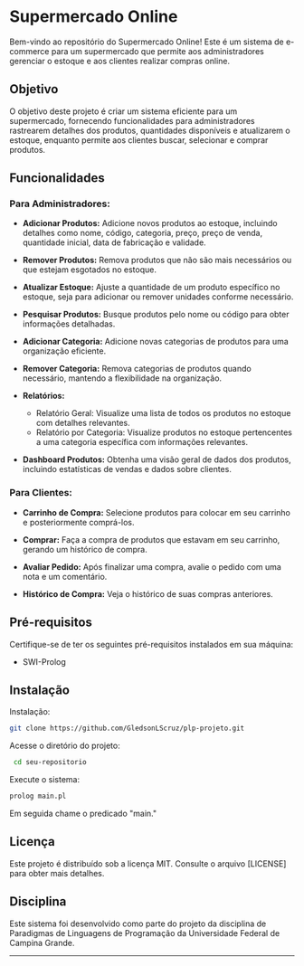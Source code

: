 # Supermercado Online

Bem-vindo ao repositório do Supermercado Online! Este é um sistema de e-commerce para um supermercado que permite aos administradores gerenciar o estoque e aos clientes realizar compras online.

## Objetivo

O objetivo deste projeto é criar um sistema eficiente para um supermercado, fornecendo funcionalidades para administradores rastrearem detalhes dos produtos, quantidades disponíveis e atualizarem o estoque, enquanto permite aos clientes buscar, selecionar e comprar produtos.

## Funcionalidades

### Para Administradores:

- **Adicionar Produtos:** Adicione novos produtos ao estoque, incluindo detalhes como nome, código, categoria, preço, preço de venda, quantidade inicial, data de fabricação e validade.

- **Remover Produtos:** Remova produtos que não são mais necessários ou que estejam esgotados no estoque.

- **Atualizar Estoque:** Ajuste a quantidade de um produto específico no estoque, seja para adicionar ou remover unidades conforme necessário.

- **Pesquisar Produtos:** Busque produtos pelo nome ou código para obter informações detalhadas.

- **Adicionar Categoria:** Adicione novas categorias de produtos para uma organização eficiente.

- **Remover Categoria:** Remova categorias de produtos quando necessário, mantendo a flexibilidade na organização.

- **Relatórios:**
  - Relatório Geral: Visualize uma lista de todos os produtos no estoque com detalhes relevantes.
  - Relatório por Categoria: Visualize produtos no estoque pertencentes a uma categoria específica com informações relevantes.

- **Dashboard Produtos:** Obtenha uma visão geral de dados dos produtos, incluindo estatísticas de vendas e dados sobre clientes.

### Para Clientes:

- **Carrinho de Compra:** Selecione produtos para colocar em seu carrinho e posteriormente comprá-los.

- **Comprar:** Faça a compra de produtos que estavam em seu carrinho, gerando um histórico de compra.

- **Avaliar Pedido:** Após finalizar uma compra, avalie o pedido com uma nota e um comentário.

- **Histórico de Compra:** Veja o histórico de suas compras anteriores.

## Pré-requisitos

Certifique-se de ter os seguintes pré-requisitos instalados em sua máquina:

- SWI-Prolog

## Instalação

Instalação:
```bash
git clone https://github.com/GledsonLScruz/plp-projeto.git
```

Acesse o diretório do projeto:
```bash
 cd seu-repositorio
```

Execute o sistema: 
```bash
prolog main.pl
```
Em seguida chame o predicado "main."

## Licença

Este projeto é distribuído sob a licença MIT. Consulte o arquivo [LICENSE] para obter mais detalhes.
## Disciplina

Este sistema foi desenvolvido como parte do projeto da disciplina de Paradigmas de Linguagens de Programação da Universidade Federal de Campina Grande.

---
